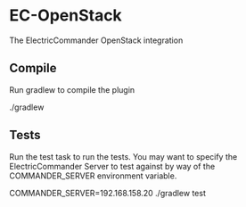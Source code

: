 EC-OpenStack
============

The ElectricCommander OpenStack integration

## Compile ##

Run gradlew to compile the plugin

./gradlew

## Tests ##

Run the test task to run the tests. You may want to specify the ElectricCommander Server to test against by way of the COMMANDER_SERVER environment variable.

COMMANDER_SERVER=192.168.158.20 ./gradlew test

